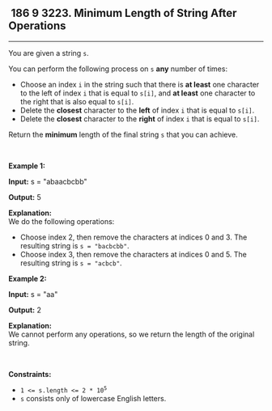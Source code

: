 <h2> 186 9
3223. Minimum Length of String After Operations</h2><hr><div><p>You are given a string <code>s</code>.</p>

<p>You can perform the following process on <code>s</code> <strong>any</strong> number of times:</p>

<ul>
	<li>Choose an index <code>i</code> in the string such that there is <strong>at least</strong> one character to the left of index <code>i</code> that is equal to <code>s[i]</code>, and <strong>at least</strong> one character to the right that is also equal to <code>s[i]</code>.</li>
	<li>Delete the <strong>closest</strong> character to the <strong>left</strong> of index <code>i</code> that is equal to <code>s[i]</code>.</li>
	<li>Delete the <strong>closest</strong> character to the <strong>right</strong> of index <code>i</code> that is equal to <code>s[i]</code>.</li>
</ul>

<p>Return the <strong>minimum</strong> length of the final string <code>s</code> that you can achieve.</p>

<p>&nbsp;</p>
<p><strong class="example">Example 1:</strong></p>

<div class="example-block">
<p><strong>Input:</strong> <span class="example-io">s = "abaacbcbb"</span></p>

<p><strong>Output:</strong> <span class="example-io">5</span></p>

<p><strong>Explanation:</strong><br>
We do the following operations:</p>

<ul>
	<li>Choose index 2, then remove the characters at indices 0 and 3. The resulting string is <code>s = "bacbcbb"</code>.</li>
	<li>Choose index 3, then remove the characters at indices 0 and 5. The resulting string is <code>s = "acbcb"</code>.</li>
</ul>
</div>

<p><strong class="example">Example 2:</strong></p>

<div class="example-block">
<p><strong>Input:</strong> <span class="example-io">s = "aa"</span></p>

<p><strong>Output:</strong> <span class="example-io">2</span></p>

<p><strong>Explanation:</strong><br>
We cannot perform any operations, so we return the length of the original string.</p>
</div>

<p>&nbsp;</p>
<p><strong>Constraints:</strong></p>

<ul>
	<li><code>1 &lt;= s.length &lt;= 2 * 10<sup>5</sup></code></li>
	<li><code>s</code> consists only of lowercase English letters.</li>
</ul>
</div>